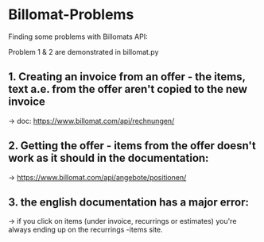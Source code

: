 # Billomat-Problems

Finding some problems with Billomats API:

Problem 1 & 2 are demonstrated in billomat.py

## 1. Creating an invoice from an offer - the items, text a.e. from the offer aren't copied to the new invoice
-> doc: https://www.billomat.com/api/rechnungen/

## 2. Getting the offer - items from the offer doesn't work as it should in the documentation: 
-> https://www.billomat.com/api/angebote/positionen/ 

## 3. the english documentation has a major error: 
-> if you click on items (under invoice, recurrings or estimates) you're always ending up on the recurrings -items site. 
